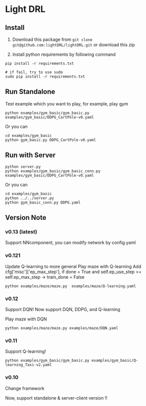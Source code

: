 # Light DRL 

## Install

1. Download this package from `git clone git@github.com:lightDRL/lightDRL.git` or download this zip

2. Install python requirements by following command

```
pip install -r requirements.txt

# if fail, try to use sudo 
sudo pip install -r requirements.txt
```

## Run Standalone

Test example which you want to play, for example, play gym

```
python examples/gym_basic/gym_basic.py examples/gym_basic/DDPG_CartPole-v0.yaml
```

Or you can

```
cd examples/gym_basic
python gym_basic.py DDPG_CartPole-v0.yaml
```


## Run with Server
```
python server.py
python examples/gym_basic/gym_basic_conn.py examples/gym_basic/DDPG_CartPole-v0.yaml
```

Or you can

```
cd examples/gym_basic
python ../../server.py
python gym_basic_conn.py DDPG.yaml
```

## Version Note 


### v0.13 (latest)
Support NNcomponent, you can modify network by config.yaml

### v0.121 
Update Q-learning to more general
Play maze with Q-learning 
Add cfg['misc']['ep_max_step'], if done = True and self.ep_use_step >= self.ep_max_step -> train_done = False
```
python examples/maze/maze.py  examples/maze/Q-learning.yaml
```

### v0.12 
Support DQN! Now support DQN, DDPG, and Q-learning


Play maze with DQN 
```
python examples/maze/maze.py examples/maze/DQN.yaml
```

### v0.11
Support Q-learning!

```
python examples/gym_basic/gym_basic.py examples/gym_basic/Q-learning_Taxi-v2.yaml
```

### v0.10 
Change framework

Now, support standalone & server-client version !!